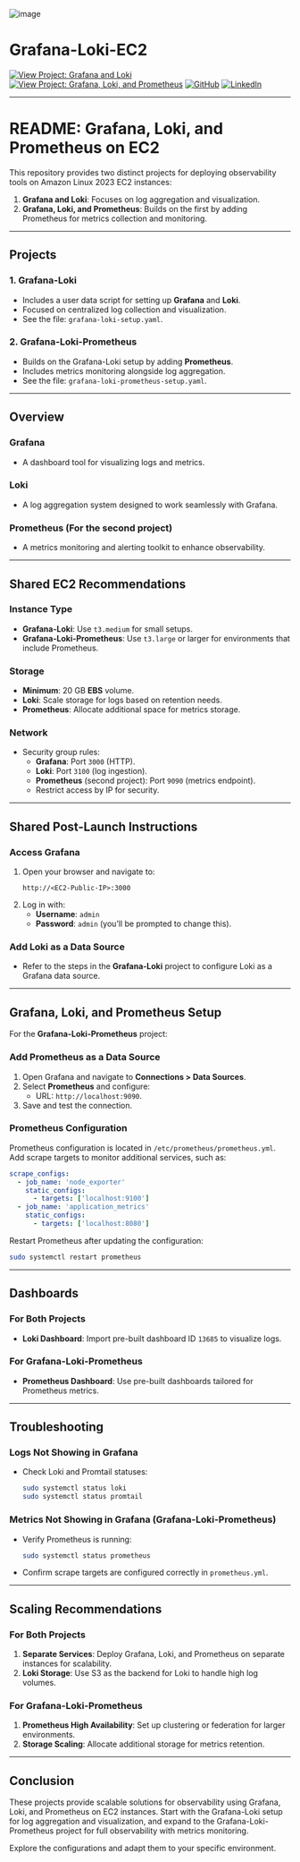 ![image](https://github.com/user-attachments/assets/39e53100-f9cd-4e76-96e1-ac586eb621db)

# Grafana-Loki-EC2

[![View Project: Grafana and Loki](https://img.shields.io/badge/View%20Project-Grafana%20and%20Loki-brightgreen)](https://github.com/derrickSh43/Grafana-Loki-EC2)
[![View Project: Grafana, Loki, and Prometheus](https://img.shields.io/badge/View%20Project-Grafana%2C%20Loki%2C%20Prometheus-blue)](https://github.com/derrickSh43/Grafana-Loki-Prometheus-EC2)
[![GitHub](https://img.shields.io/badge/GitHub-Profile-informational?style=flat&logo=github&logoColor=white&color=blue)](https://github.com/derrickSh43)
[![LinkedIn](https://img.shields.io/badge/LinkedIn-Profile-blue?style=flat&logo=linkedin&logoColor=white)](https://www.linkedin.com/in/derrick-weil-11726253)

---

# **README: Grafana, Loki, and Prometheus on EC2**

This repository provides two distinct projects for deploying observability tools on Amazon Linux 2023 EC2 instances:

1. **Grafana and Loki**: Focuses on log aggregation and visualization.
2. **Grafana, Loki, and Prometheus**: Builds on the first by adding Prometheus for metrics collection and monitoring.

---

## **Projects**

### 1. **Grafana-Loki**  
   - Includes a user data script for setting up **Grafana** and **Loki**.  
   - Focused on centralized log collection and visualization.  
   - See the file: `grafana-loki-setup.yaml`.

### 2. **Grafana-Loki-Prometheus**  
   - Builds on the Grafana-Loki setup by adding **Prometheus**.  
   - Includes metrics monitoring alongside log aggregation.  
   - See the file: `grafana-loki-prometheus-setup.yaml`.  

---

## **Overview**

### **Grafana**
- A dashboard tool for visualizing logs and metrics.

### **Loki**
- A log aggregation system designed to work seamlessly with Grafana.

### **Prometheus** (For the second project)
- A metrics monitoring and alerting toolkit to enhance observability.

---

## **Shared EC2 Recommendations**

### **Instance Type**
- **Grafana-Loki**: Use `t3.medium` for small setups.  
- **Grafana-Loki-Prometheus**: Use `t3.large` or larger for environments that include Prometheus.

### **Storage**
- **Minimum**: 20 GB **EBS** volume.
- **Loki**: Scale storage for logs based on retention needs.
- **Prometheus**: Allocate additional space for metrics storage.

### **Network**
- Security group rules:
  - **Grafana**: Port `3000` (HTTP).
  - **Loki**: Port `3100` (log ingestion).
  - **Prometheus** (second project): Port `9090` (metrics endpoint).
  - Restrict access by IP for security.

---

## **Shared Post-Launch Instructions**

### **Access Grafana**
1. Open your browser and navigate to:
   ```
   http://<EC2-Public-IP>:3000
   ```
2. Log in with:
   - **Username**: `admin`
   - **Password**: `admin` (you’ll be prompted to change this).

### **Add Loki as a Data Source**
- Refer to the steps in the **Grafana-Loki** project to configure Loki as a Grafana data source.

---

## **Grafana, Loki, and Prometheus Setup**

For the **Grafana-Loki-Prometheus** project:

### Add Prometheus as a Data Source
1. Open Grafana and navigate to **Connections > Data Sources**.
2. Select **Prometheus** and configure:
   - URL: `http://localhost:9090`.
3. Save and test the connection.

### Prometheus Configuration
Prometheus configuration is located in `/etc/prometheus/prometheus.yml`. Add scrape targets to monitor additional services, such as:

```yaml
scrape_configs:
  - job_name: 'node_exporter'
    static_configs:
      - targets: ['localhost:9100']
  - job_name: 'application_metrics'
    static_configs:
      - targets: ['localhost:8080']
```

Restart Prometheus after updating the configuration:
```bash
sudo systemctl restart prometheus
```

---

## **Dashboards**

### For Both Projects
- **Loki Dashboard**: Import pre-built dashboard ID `13685` to visualize logs.

### For Grafana-Loki-Prometheus
- **Prometheus Dashboard**: Use pre-built dashboards tailored for Prometheus metrics.

---

## **Troubleshooting**

### Logs Not Showing in Grafana
- Check Loki and Promtail statuses:
  ```bash
  sudo systemctl status loki
  sudo systemctl status promtail
  ```

### Metrics Not Showing in Grafana (Grafana-Loki-Prometheus)
- Verify Prometheus is running:
  ```bash
  sudo systemctl status prometheus
  ```
- Confirm scrape targets are configured correctly in `prometheus.yml`.

---

## **Scaling Recommendations**

### For Both Projects
1. **Separate Services**: Deploy Grafana, Loki, and Prometheus on separate instances for scalability.
2. **Loki Storage**: Use S3 as the backend for Loki to handle high log volumes.

### For Grafana-Loki-Prometheus
1. **Prometheus High Availability**: Set up clustering or federation for larger environments.
2. **Storage Scaling**: Allocate additional storage for metrics retention.

---

## **Conclusion**

These projects provide scalable solutions for observability using Grafana, Loki, and Prometheus on EC2 instances. Start with the Grafana-Loki setup for log aggregation and visualization, and expand to the Grafana-Loki-Prometheus project for full observability with metrics monitoring.

Explore the configurations and adapt them to your specific environment.
```
